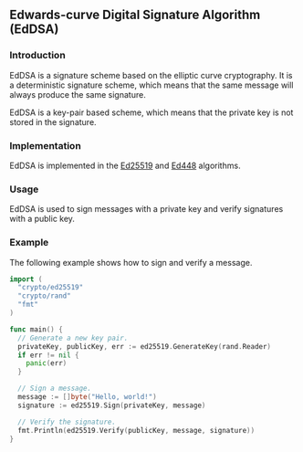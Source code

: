 ## Edwards-curve Digital Signature Algorithm (EdDSA)

### Introduction

  EdDSA is a signature scheme based on the elliptic curve cryptography.
  It is a deterministic signature scheme, which means that the same
  message will always produce the same signature.

  EdDSA is a key-pair based scheme, which means that the private key
  is not stored in the signature.
  
### Implementation

  EdDSA is implemented in the [Ed25519](https://ed25519.cr.yp.to/)
  and [Ed448](https://ed448.io/) algorithms.
  
### Usage

  EdDSA is used to sign messages with a private key and verify
  signatures with a public key.
  
### Example

  The following example shows how to sign and verify a message.

```go
import (
  "crypto/ed25519"
  "crypto/rand"
  "fmt"
)

func main() {
  // Generate a new key pair.
  privateKey, publicKey, err := ed25519.GenerateKey(rand.Reader)
  if err != nil {
  	panic(err)
  }

  // Sign a message.
  message := []byte("Hello, world!")
  signature := ed25519.Sign(privateKey, message)

  // Verify the signature.
  fmt.Println(ed25519.Verify(publicKey, message, signature))
}
```